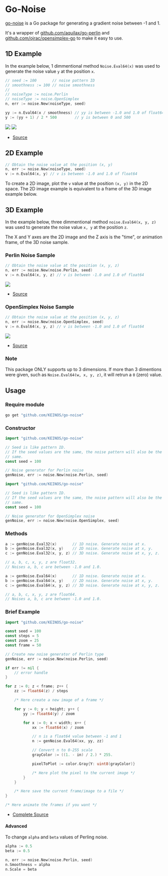 # Go-Noise

[go-noise](https://github.com/KEINOS/go-noise) is a Go package for generating a gradient noise between -1 and 1.

It's a wrapper of [github.com/aquilax/go-perlin](https://github.com/aquilax/go-perlin) and [github.com/ojrac/opensimplex-go](https://github.com/ojrac/opensimplex-go) to make it easy to use.

## 1D Example

In the example below, 1 dimmentional method `Noise.Eval64(x)` was used to generate the noise value `y` at the position `x`.

```go
// seed := 100       // noise pattern ID
// smoothness := 100 // noise smoothness
//
// noiseType := noise.Perlin
// noiseType := noise.OpenSimplex
n, err := noise.New(noiseType, seed)

yy := n.Eval64(x / smoothness) // yy is between -1.0 and 1.0 of float64
y := (yy + 1) / 2 * 500        // y is between 0 and 500
```

![](./_example/2d/2d_perlin.png)
![](./_example/2d/2d_opensimplex.png)

- [Source](./_example/2d)

## 2D Example

```go
// Obtain the noise value at the position (x, y)
n, err := noise.New(noiseType, seed)
v := n.Eval64(x, y) // v is between -1.0 and 1.0 of float64
```

To create a 2D image, plot the `v` value at the position `(x, y)` in the 2D space. The 2D image example is equivalent to a frame of the 3D image example below.

## 3D Example

In the example below, three dimmentional method `noise.Eval64(x, y, z)` was used to generate the noise value `x, y` at the position `z`.

The X and Y axes are the 2D image and the Z axis is the "time", or animation frame, of the 3D noise sample.

### Perlin Noise Sample

```go
// Obtain the noise value at the position (x, y, z)
n, err := noise.New(noise.Perlin, seed)
v := n.Eval64(x, y, z) // v is between -1.0 and 1.0 of float64
```

![](./_example/3d/animation_perlin.gif)

- [Source](./_example/3d)

### OpenSimplex Noise Sample

```go
// Obtain the noise value at the position (x, y, z)
n, err := noise.New(noise.OpenSimplex, seed)
v := n.Eval64(x, y, z) // v is between -1.0 and 1.0 of float64
```

![](./_example/3d/animation_opensimplex.gif)

- [Source](./_example/3d)

### Note

This package ONLY supports up to 3 dimensions. If more than 3 dimentions were given, such as `Noise.Eval64(w, x, y, z)`, it will retrun a `0` (zero) value.

## Usage

### Require module

```bash
go get "github.com/KEINOS/go-noise"
```

### Constructor

```go
import "github.com/KEINOS/go-noise"

// Seed is like pattern ID.
// If the seed values are the same, the noise pattern will also be the
// same.
const seed = 100

// Noise generator for Perlin noise
genNoise, err := noise.New(noise.Perlin, seed)
```
```go
import "github.com/KEINOS/go-noise"

// Seed is like pattern ID.
// If the seed values are the same, the noise pattern will also be the
// same.
const seed = 100

// Noise generator for OpenSimplex noise
genNoise, err := noise.New(noise.OpenSimplex, seed)
```

### Methods

```go
a := genNoise.Eval32(x)       // 1D noise. Generate noise at x.
b := genNoise.Eval32(x, y)    // 2D noise. Generate noise at x, y.
c := genNoise.Eval32(x, y, z) // 3D noise. Generate noise at x, y, z.

// a, b, c, x, y, z are float32.
// Noises a, b, c are between -1.0 and 1.0.
```
```go
a := genNoise.Eval64(x)       // 1D noise. Generate noise at x.
b := genNoise.Eval64(x, y)    // 2D noise. Generate noise at x, y.
c := genNoise.Eval64(x, y, z) // 3D noise. Generate noise at x, y, z.

// a, b, c, x, y, z are float64.
// Noises a, b, c are between -1.0 and 1.0.
```

### Brief Example

```go
import "github.com/KEINOS/go-noise"

const seed = 100
const steps = 5
const zoom = 25
const frame = 50

// Create new noise generator of Perlin type
genNoise, err := noise.New(noise.Perlin, seed)

if err != nil {
    // error handle
}

for z := 0; z < frame; z++ {
    zz := float64(z) / steps

    /* Here create a new image of a frame */

    for y := 0; y < height; y++ {
        yy := float64(y) / zoom

        for x := 0; x < width; x++ {
            xx := float64(x) / zoom

            // n is a float64 value between -1 and 1
            n := genNoise.Eval64(xx, yy, zz)

            // Convert n to 0-255 scale
            grayColor := ((1. - in) / 2.) * 255.

            pixelToPlot := color.Gray{Y: uint8(grayColor)}

            /* Here plot the pixel to the current image */
        }
    }

    /* Here save the current frame/image to a file */
}

/* Here animate the frames if you want */
```

- [Complete Source](./_example/3d)

#### Advanced

To change `alpha` and `beta` values of Perling noise.

```go
alpha := 0.5
beta := 0.5

n, err := noise.New(noise.Perlin, seed)
n.Smoothness = alpha
n.Scale = beta
```
